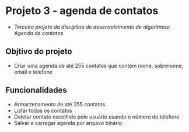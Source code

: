 # Projeto 3 - agenda de contatos
   - *Terceiro projeto da disciplina de desenvolvimento de algoritmos: Agenda de contatos*

## Objtivo do projeto
   - Criar uma agenda de até 255 contatos que contem nome, sobrenome, email e telefone
## Funcionalidades
 - Armarzenamento de até 255 contatos
 - Listar todos os contatos
 - Deletar contato escolhido pelo usuário usando o número de telefone
 - Salvar e carregar agenda por arquivo binário
